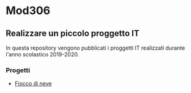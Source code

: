 # Mod306
## Realizzare un piccolo proggetto IT
In questa repository vengono pubblicati i proggetti IT realizzati durante l'anno scolastico 2019-2020.
### Progetti
- [Fiocco di neve](FioccoDiNeve)
